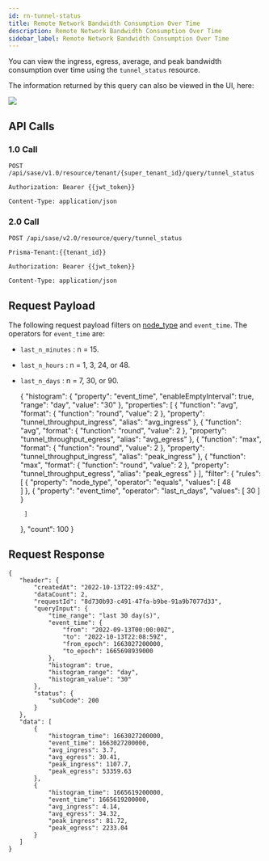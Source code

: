 ```yaml
---
id: rn-tunnel-status
title: Remote Network Bandwidth Consumption Over Time
description: Remote Network Bandwidth Consumption Over Time
sidebar_label: Remote Network Bandwidth Consumption Over Time
---
```


You can view the ingress, egress, average, and peak bandwidth consumption over time using the `tunnel_status` resource.

The information returned by this query can also be viewed in the UI, here:

![](/access/img/tunnel_status_img.png)

## API Calls

### 1.0 Call

    POST /api/sase/v1.0/resource/tenant/{super_tenant_id}/query/tunnel_status

    Authorization: Bearer {{jwt_token}}
    
    Content-Type: application/json

### 2.0 Call

    POST /api/sase/v2.0/resource/query/tunnel_status

    Prisma-Tenant:{{tenant_id}}

    Authorization: Bearer {{jwt_token}}
    
    Content-Type: application/json

## Request Payload

The following request payload filters on 
[node_type](/access/docs/insights/query_filters/#node-types)
and `event_time`. The operators for `event_time` are:

* `last_n_minutes` : n = 15.
* `last_n_hours` : n = 1, 3, 24, or 48.
* `last_n_days` : n = 7, 30, or 90.


    {
     "histogram": {
       "property": "event_time",
       "enableEmptyInterval": true,
       "range": "day",
       "value": "30"
     },
     "properties": [
       {
         "function": "avg",
         "format": {
           "function": "round",
           "value": 2
         },
         "property": "tunnel_throughput_ingress",
         "alias": "avg_ingress"
       },
       {
         "function": "avg",
         "format": {
           "function": "round",
           "value": 2
         },
         "property": "tunnel_throughput_egress",
         "alias": "avg_egress"
       },
       {
         "function": "max",
         "format": {
           "function": "round",
           "value": 2
         },
         "property": "tunnel_throughput_ingress",
         "alias": "peak_ingress"
       },
       {
         "function": "max",
         "format": {
           "function": "round",
           "value": 2
         },
         "property": "tunnel_throughput_egress",
         "alias": "peak_egress"
       }
     ],
     "filter": {
       "rules": [
         {
           "property": "node_type",
           "operator": "equals",
           "values": [
              48             
           ]
         },
         {
           "property": "event_time",
           "operator": "last_n_days",
           "values": [
             30
           ]
         }
 
       ]
     },
     "count": 100
    }


## Request Response

    {
       "header": {
           "createdAt": "2022-10-13T22:09:43Z",
           "dataCount": 2,
           "requestId": "8d730b93-c491-47fa-b9be-91a9b7077d33",
           "queryInput": {
               "time_range": "last 30 day(s)",
               "event_time": {
                   "from": "2022-09-13T00:00:00Z",
                   "to": "2022-10-13T22:08:59Z",
                   "from_epoch": 1663027200000,
                   "to_epoch": 1665698939000
               },
               "histogram": true,
               "histogram_range": "day",
               "histogram_value": "30"
           },
           "status": {
               "subCode": 200
           }
       },
       "data": [
           {
               "histogram_time": 1663027200000,
               "event_time": 1663027200000,
               "avg_ingress": 3.7,
               "avg_egress": 30.41,
               "peak_ingress": 1107.7,
               "peak_egress": 53359.63
           },
           {
               "histogram_time": 1665619200000,
               "event_time": 1665619200000,
               "avg_ingress": 4.14,
               "avg_egress": 34.32,
               "peak_ingress": 81.72,
               "peak_egress": 2233.04
           }
       ]
    }


 
